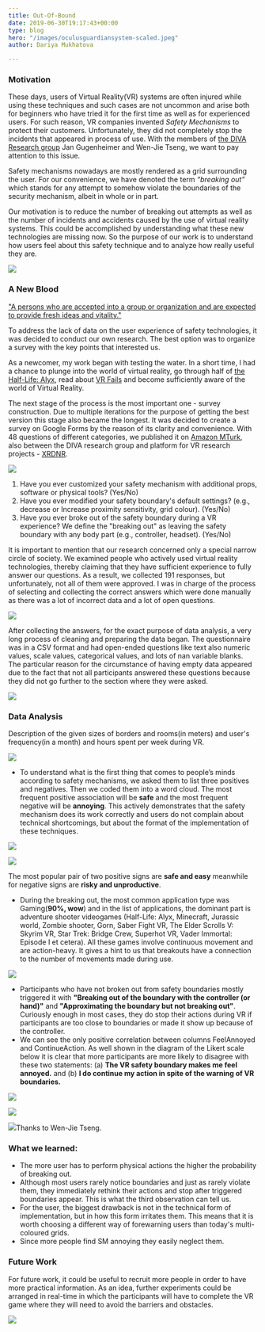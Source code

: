 ```yaml
---
title: Out-Of-Bound
date: 2019-06-30T19:17:43+00:00
type: blog
hero: "/images/oculusguardiansystem-scaled.jpeg"
author: Dariya Mukhatova

---
```

### **Motivation**

These days, users of Virtual Reality(VR) systems are often injured while using these techniques and such cases are not uncommon and arise both for beginners who have tried it for the first time as well as for experienced users. For such reason, VR companies invented _Safety Mechanisms_ to protect their customers. Unfortunately, they did not completely stop the incidents that appeared in process of use. With the members of [the DIVA Research group](https://diva.telecom-paristech.fr)       Jan Gugenheimer and Wen-Jie Tseng, we want to pay attention to this issue.

Safety mechanisms nowadays are mostly rendered as a grid surrounding the user. For our convenience, we have denoted the term _“breaking out”_ which stands for any attempt to somehow violate the boundaries of the security mechanism, albeit in whole or in part.

Our motivation is to reduce the number of breaking out attempts as well as the number of incidents and accidents caused by the use of virtual reality systems. This could be accomplished by understanding what these new technologies are missing now. So the purpose of our work is to understand how users feel about this safety technique and to analyze how really useful they are.

![](/images/futureofvr_getty_ringer-0.jpg)

### **A New Blood**

["A persons who are accepted into a group or organization and are expected to provide fresh ideas and vitality."](https://www.merriam-webster.com/dictionary/new%20blood)

To address the lack of data on the user experience of safety technologies, it was decided to conduct our own research. The best option was to organize a survey with the key points that interested us.

As a newcomer, my work began with testing the water. In a short time, I had a chance to plunge into the world of virtual reality, go through half of [the Half-Life: Alyx](https://www.half-life.com/ru/alyx/), read about [VR Fails](https://www.google.com/url?q=https://www.reddit.com/r/virtualreality/&sa=D&source=editors&ust=1629362098756000&usg=AOvVaw0OKdp1outncfSdPOYAhmKc) and become sufficiently aware of the world of Virtual Reality.

The next stage of the process is the most important one - survey construction. Due to multiple iterations for the purpose of getting the best version this stage also became the longest. It was decided to create a survey on Google Forms by the reason of its clarity and convenience. With 48 questions of different categories, we published it on [Amazon MTurk](https://requester.mturk.com/create/projects), also between the DIVA research group and platform for VR research projects - [XRDNR](https://www.xrdrn.org/2021/06/experiences-and-attitudes-towards-the-safety-boundaries-in-virtual-reality/).

![](/images/2021-08-19-10-07-56.png)

1. Have you ever customized your safety mechanism with additional props, software or physical tools? (Yes/No)
2. Have you ever modified your safety boundary's default settings? (e.g., decrease or Increase proximity sensitivity, grid colour). (Yes/No)
3. Have you ever broke out of the safety boundary during a VR experience? We define the "breaking out" as leaving the safety boundary with any body part (e.g., controller, headset). (Yes/No)

It is important to mention that our research concerned only a special narrow circle of society. We examined people who actively used virtual reality technologies, thereby claiming that they have sufficient experience to fully answer our questions. As a result, we collected 191 responses, but unfortunately, not all of them were approved. I was in charge of the process of selecting and collecting the correct answers which were done manually as there was a lot of incorrect data and a lot of open questions.

![](/images/pie.png)

After collecting the answers, for the exact purpose of data analysis, a very long process of cleaning and preparing the data began. The questionnaire was in a CSV format and had open-ended questions like text also numeric values, scale values, categorical values, and lots of nan variable blanks. The particular reason for the circumstance of having empty data appeared due to the fact that not all participants answered these questions because they did not go further to the section where they were asked.

![](/images/2021-08-19-10-41-15.png)

### Data Analysis

Description of the given sizes of borders and rooms(in meters) and user's frequency(in a month) and hours spent per week during VR.

![](/images/2021-08-19-10-51-45.png)

* To understand what is the first thing that comes to people’s minds according to safety mechanisms, we asked them to list three positives and negatives. Then we coded them into a word cloud. The most frequent positive association will be **safe** and the most frequent negative will be **annoying**. This actively demonstrates that the safety mechanism does its work correctly and users do not complain about technical shortcomings, but about the format of the implementation of these techniques.

![](/images/worldcloud.png)

![](/images/2021-08-19-12-39-40.png)

The most popular pair of two positive signs are **safe and easy** meanwhile for negative signs are **risky and unproductive**.

* During the breaking out, the most common application type was Gaming(**90%, wow**) and in the list of applications, the dominant part is adventure shooter videogames (Half-Life: Alyx, Minecraft, Jurassic world, Zombie shooter, Gorn, Saber Fight VR, The Elder Scrolls V: Skyrim VR, Star Trek: Bridge Crew, Superhot VR, Vader Immortal: Episode I et cetera). All these games involve continuous movement and are action-heavy. It gives a hint to us that breakouts have a connection to the number of movements made during use.

![](/images/2021-08-19-11-31-57.png)

* Participants who have not broken out from safety boundaries mostly triggered it with **"Breaking out of the boundary with the controller (or hand)"** and **"Approximating the boundary but not breaking out"**. Сuriously enough in most cases, they do stop their actions during VR if participants are too close to boundaries or made it show up because of the controller.
* We can see the only positive correlation between columns FeelAnnoyed and ContinueAction. As well shown in the diagram of the Likert scale below it is clear that more participants are more likely to disagree with these two statements: (a) **The VR safety boundary makes me feel annoyed.** and (b) **I do continue my action in spite of the warning of VR boundaries.**

![](/images/2021-08-19-1-16-39.png)

![](/images/2021-08-19-1-14-24.png)

![](/images/image.png)Thanks to Wen-Jie Tseng.

### **What we learned:**

* The more user has to perform physical actions the higher the probability of breaking out.
* Although most users rarely notice boundaries and just as rarely violate them, they immediately rethink their actions and stop after triggered boundaries appear. This is what the third observation can tell us.
* For the user, the biggest drawback is not in the technical form of implementation, but in how this form irritates them. This means that it is worth choosing a different way of forewarning users than today's multi-coloured grids.
* Since more people find SM annoying they easily neglect them.

### **Future Work**

For future work, it could be useful to recruit more people in order to have more practical information. As an idea, further experiments could be arranged in real-time in which the participants will have to complete the VR game where they will need to avoid the barriers and obstacles.

![](/images/is.png)